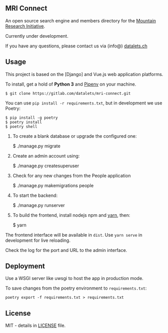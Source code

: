 ## MRI Connect

An open source search engine and members directory for the [Mountain Research Initiative](https://mountainresearchinitiative.org/).

Currently under development.

If you have any questions, please contact us via (info@) [datalets.ch](https://datalets.ch)

## Usage

This project is based on the [Django] and Vue.js web application platforms.

To install, get a hold of **Python 3** and [Pipenv](https://github.com/pypa/pipenv) on your machine.

    $ git clone https://gitlab.com/datalets/mri-connect.git

You can use `pip install -r requirements.txt`, but in development we use Poetry:

    $ pip install -g poetry
    $ poetry install
    $ poetry shell

1. To create a blank database or upgrade the configured one:

    $ ./manage.py migrate

2. Create an admin account using:

    $ ./manage.py createsuperuser

3. Check for any new changes from the People application

    $ ./manage.py makemigrations people

4. To start the backend:

    $ ./manage.py runserver

5. To build the frontend, install nodejs npm and [yarn](https://yarnpkg.com/), then:

    $ yarn

The frontend interface will be available in `dist`. Use `yarn serve` in development for live reloading.

Check the log for the port and URL to the admin interface.

## Deployment

Use a WSGI server like uwsgi to host the app in production mode.

To save changes from the poetry environment to `requirements.txt`:

    poetry export -f requirements.txt > requirements.txt

## License

MIT - details in [LICENSE](LICENSE) file.
